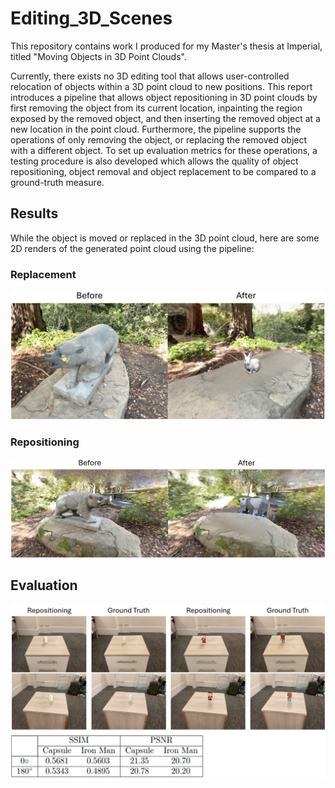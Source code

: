# Editing_3D_Scenes
This repository contains work I produced for my Master's thesis at Imperial, titled "Moving Objects in 3D Point Clouds". 

Currently, there exists no 3D editing tool that allows user-controlled relocation of objects
within a 3D point cloud to new positions. This report introduces a pipeline that allows object
repositioning in 3D point clouds by first removing the object from its current location, inpainting
the region exposed by the removed object, and then inserting the removed object at a new location
in the point cloud. Furthermore, the pipeline supports the operations of only removing the object,
or replacing the removed object with a different object. To set up evaluation metrics for these
operations, a testing procedure is also developed which allows the quality of object repositioning,
object removal and object replacement to be compared to a ground-truth measure.

## Results

While the object is moved or replaced in the 3D point cloud, here are some 2D renders of the generated point cloud using the pipeline:

### Replacement

![replacement](./media_files/replacement.png)

### Repositioning

![repositioning](./media_files/repositioning.png)

## Evaluation

![Evaluation](./media_files/evaluation.png)

